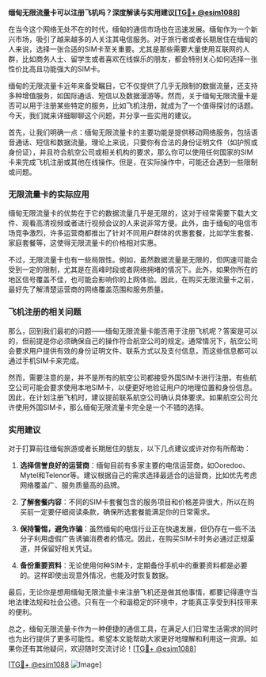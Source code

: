 **缅甸无限流量卡可以注册飞机吗？深度解读与实用建议[[TG💪+ @esim1088](https://t.me/s/esim1088)]**

在当今这个网络无处不在的时代，缅甸的通信市场也在迅速发展。缅甸作为一个新兴市场，吸引了越来越多的人关注其电信服务。对于旅行者或者长期居住在缅甸的人来说，选择一张合适的SIM卡至关重要。尤其是那些需要大量使用互联网的人群，比如商务人士、留学生或者喜欢在线娱乐的朋友，都会特别关心如何选择一张性价比高且功能强大的SIM卡。

缅甸的无限流量卡近年来备受瞩目，它不仅提供了几乎无限制的数据流量，还支持多种增值服务，如国际通话、短信以及数据漫游等。然而，关于缅甸无限流量卡是否可以用于注册某些特定的服务，比如飞机注册，就成为了一个值得探讨的话题。今天，我们就来详细聊聊这个问题，并分享一些实用的建议。

首先，让我们明确一点：缅甸无限流量卡的主要功能是提供移动网络服务，包括语音通话、短信和数据流量。理论上来说，只要你有合法的身份证明文件（如护照或身份证），并且符合航空公司或相关机构的要求，那么你可以使用任何国家的SIM卡来完成飞机注册或其他在线操作。但是，在实际操作中，可能还会遇到一些限制或问题。

### 无限流量卡的实际应用

缅甸无限流量卡的优势在于它的数据流量几乎是无限的，这对于经常需要下载大文件、观看高清视频或者进行视频会议的人来说非常方便。此外，由于缅甸的电信市场竞争激烈，许多运营商都推出了针对不同用户群体的优惠套餐，比如学生套餐、家庭套餐等，这使得无限流量卡的价格相对实惠。

不过，无限流量卡也有一些局限性。例如，虽然数据流量是无限的，但网速可能会受到一定的限制，尤其是在高峰时段或者网络拥堵的情况下。此外，如果你所在的地区信号覆盖不佳，也可能会影响你的上网体验。因此，在购买无限流量卡之前，最好先了解清楚运营商的网络覆盖范围和服务质量。

### 飞机注册的相关问题

那么，回到我们最初的问题——缅甸无限流量卡能否用于注册飞机呢？答案是可以的，但前提是你必须确保自己的操作符合航空公司的规定。通常情况下，航空公司会要求用户提供有效的身份证明文件、联系方式以及支付信息，而这些信息都可以通过手机SIM卡来完成。

然而，需要注意的是，并不是所有的航空公司都接受外国SIM卡进行注册。有些航空公司可能会要求使用本地SIM卡，以便更好地验证用户的地理位置和身份信息。因此，在计划注册飞机时，建议提前联系航空公司确认具体要求。如果航空公司允许使用外国SIM卡，那么缅甸无限流量卡完全是一个不错的选择。

### 实用建议

对于打算前往缅甸旅游或者长期居住的朋友，以下几点建议或许对你有所帮助：

1. **选择信誉良好的运营商**：缅甸目前有多家主要的电信运营商，如Ooredoo、Mytel和Telenor等。建议根据自己的需求选择最适合的运营商，比如优先考虑网络覆盖广、服务质量高的品牌。

2. **了解套餐内容**：不同的SIM卡套餐包含的服务项目和价格差异很大，所以在购买前一定要仔细阅读条款，确保所选套餐能满足你的日常需求。

3. **保持警惕，避免诈骗**：虽然缅甸的电信行业正在快速发展，但仍存在一些不法分子利用虚假广告诱骗消费者的情况。因此，在购买SIM卡时务必通过正规渠道，并保留好相关凭证。

4. **备份重要资料**：无论使用何种SIM卡，定期备份手机中的重要资料都是必要的。这样即使出现意外情况，也能及时恢复数据。

最后，无论你是想用缅甸无限流量卡来注册飞机还是做其他事情，都要记得遵守当地法律法规和社会公德。只有在一个和谐稳定的环境中，才能真正享受到科技带来的便利。

总之，缅甸无限流量卡作为一种便捷的通信工具，在满足人们日常生活需求的同时也为出行提供了更多可能性。希望本文能帮助大家更好地理解和利用这一资源。如果你还有其他疑问，欢迎随时交流讨论！[[TG💪+ @esim1088](https://t.me/s/esim1088)]

[[TG💪+ @esim1088](https://t.me/s/esim1088) ![Image](https://i.postimg.cc/4NQfJmqS/Snipaste-2025-05-13-00-14-12.png)]